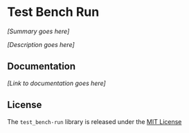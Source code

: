 # Test Bench Run

*[Summary goes here]*

*[Description goes here]*

## Documentation

*[Link to documentation goes here]*

## License

The `test_bench-run` library is released under the [MIT License](./MIT-License.txt)
